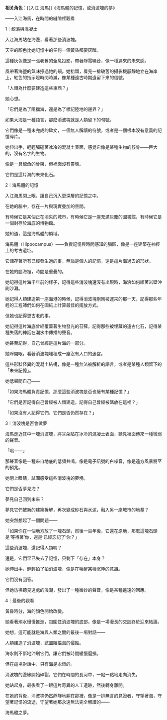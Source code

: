 ---
---



**相关角色**：[[入江 海馬]]《海馬體的記憶，或消波塊的夢》

——入江海馬，在時間的縫隙裡觀看

1｜鯨落與混凝土

入江海馬站在海邊，看著那些消波塊。

天空的顏色比她記憶中的任何一個黃昏都要灰暗。

這種灰色像是一張老舊的全息投影，帶著靜電噪音，像一種遲來的未來感。

風帶著海鹽的氣味擦過她的頰。她抬頭，看見一排破舊的攝影機靜靜地立在海岸上，紅色的指示燈時閃時滅，像某種遠古時期遺留下來的信號。

「人類為什麼要建造這些東西？」

她心想。

「它們是為了阻擋海，還是為了標記陸地的邊界？」

如果大海是一種語言，那麼消波塊就是人類留下的句號。

它們像是一種未完成的碑文，一個無人解讀的符號，或者是一個根本沒有意義的記憶碎片。

她伸出手，輕輕觸碰著冰冷的混凝土表面，感覺它像是某種生物的骸骨——巨大的，沒有名字的生物。

像是一具鯨魚的骨架，但裡面沒有靈魂。

它們是這片海的未來化石。

2｜海馬體的記憶

入江海馬閉上眼，讓自己沉入更深層的記憶之中。

在她的腦中，存在一片與現實疊加的空間。

有時候它是某個正在消失的城市，有時候它是一座充滿灰塵的圖書館，有時候它是一個封存於海底的博物館。

她知道，這是海馬體的領域。

海馬體（Hippocampus）——負責記憶與時間感知的腦區，像是一座建築在神經上的考古遺址。

它儲存著所有已經發生過的事，無論是個人的記憶，還是這片海過去的形狀。

在她的腦海裡，時間是重疊的。

她記得這片海千年前的樣子，記得這些消波塊還沒有出現時，海浪如何順著岩壁沖刷沙灘。

她記得人類建造第一座海港的時候，記得消波塊剛剛被運來的那一天，記得那些年輕的工程師們如何在圖紙上計算最佳的擺放方式。

但她也記得更古老的事。

她記得這片海底曾經覆蓋著生物發光的苔蘚，記得那些被埋藏的遠古化石，記得某種失落的神話在潮水中傳播的聲音。

她甚至記得，自己曾經是這片海的一部分。

她睜開眼，看著消波塊堆積成一座沒有入口的迷宮。

這些形狀怪異的混凝土結構，像是一種無法被解析的語言，或者是某種人類留下的「未來記憶」。

她低聲問自己——

「如果海馬體負責記憶，那麼這些消波塊是否也擁有某種記憶？」

「它們是否記得自己曾經被人類建造，記得自己曾經被碼放在這裡？」

「如果沒有人記得它們，它們是否仍然存在？」

3｜消波塊是否會做夢

海馬走近其中一塊消波塊，將耳朵貼在冰冷的混凝土表面，聽見裡面傳來一種微弱的聲音。

「嗡——」

那聲音像是一種來自地底的低頻共鳴，像是電子訊號的白噪音，像是遠方風暴將至的預兆。

她閉上眼睛，試圖感受這些消波塊的夢境。

它們是否夢見海？

夢見自己回到未來？

夢見它們被新的建築拆解，再次變成砂石與水泥，融入另一座城市的地基？

她突然想起了一個問題——

「如果你在一個地方放了一塊石頭，然後一百年後，它還在原地，那麼這塊石頭是‘等待著’你，還是‘已經忘記了’你？」

這些消波塊，還記得人類嗎？

還是，它們早已失去了記憶，只剩下「存在」本身？

她伸出手，輕輕拍了拍消波塊，像是在喚醒某種沉睡的意識。

它們沒有回答。

但她彷彿聽見遠處的浪潮，發出了一種微妙的聲音，像是某種遙遠的回應。

4｜最後的觀看

黃昏時分，海的顏色開始改變。

她看著潮水慢慢推進，包圍住消波塊的底部，像是一場漫長的交談終於迎來結論。

她想，這可能就是海與人類之間的最後一場對話——

人類建造了消波塊，試圖阻擋海的侵蝕。

海水則不斷地沖刷它們，讓它們被時間緩慢磨損。

但在這場對話中，只有海是永恆的。

消波塊的邊緣開始碎裂，它們在時間的長河中，一點一點地走向消失。

她站起身，最後看了一眼這片奇異的人工遺跡，然後轉身離開。

在她的背後，消波塊仍然靜靜地躺在那裡，像是一排無言的見證者，守望著海，守望著記憶的流逝，守望著她那永遠無法完全解讀的——

海馬體之夢。